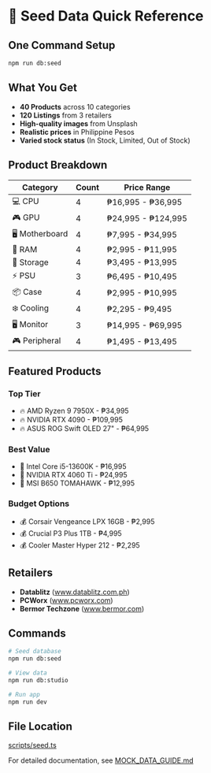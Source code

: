# 🌱 Seed Data Quick Reference

## One Command Setup

```bash
npm run db:seed
```

## What You Get

- **40 Products** across 10 categories
- **120 Listings** from 3 retailers
- **High-quality images** from Unsplash
- **Realistic prices** in Philippine Pesos
- **Varied stock status** (In Stock, Limited, Out of Stock)

## Product Breakdown

| Category | Count | Price Range |
|----------|-------|-------------|
| 💻 CPU | 4 | ₱16,995 - ₱36,995 |
| 🎮 GPU | 4 | ₱24,995 - ₱124,995 |
| 🖥️ Motherboard | 4 | ₱7,995 - ₱34,995 |
| 🧠 RAM | 4 | ₱2,995 - ₱11,995 |
| 💾 Storage | 4 | ₱3,495 - ₱13,995 |
| ⚡ PSU | 3 | ₱6,495 - ₱10,495 |
| 📦 Case | 4 | ₱2,995 - ₱10,995 |
| ❄️ Cooling | 4 | ₱2,295 - ₱9,495 |
| 🖥️ Monitor | 3 | ₱14,995 - ₱69,995 |
| 🎮 Peripheral | 4 | ₱1,495 - ₱13,495 |

## Featured Products

### Top Tier
- 🔥 AMD Ryzen 9 7950X - ₱34,995
- 🔥 NVIDIA RTX 4090 - ₱109,995
- 🔥 ASUS ROG Swift OLED 27" - ₱64,995

### Best Value
- 💎 Intel Core i5-13600K - ₱16,995
- 💎 NVIDIA RTX 4060 Ti - ₱24,995
- 💎 MSI B650 TOMAHAWK - ₱12,995

### Budget Options
- 💰 Corsair Vengeance LPX 16GB - ₱2,995
- 💰 Crucial P3 Plus 1TB - ₱4,995
- 💰 Cooler Master Hyper 212 - ₱2,295

## Retailers

- **Datablitz** (www.datablitz.com.ph)
- **PCWorx** (www.pcworx.com)
- **Bermor Techzone** (www.bermor.com)

## Commands

```bash
# Seed database
npm run db:seed

# View data
npm run db:studio

# Run app
npm run dev
```

## File Location

[scripts/seed.ts](scripts/seed.ts)

For detailed documentation, see [MOCK_DATA_GUIDE.md](MOCK_DATA_GUIDE.md)
